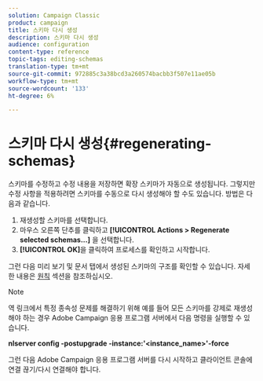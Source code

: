 ```yaml
---
solution: Campaign Classic
product: campaign
title: 스키마 다시 생성
description: 스키마 다시 생성
audience: configuration
content-type: reference
topic-tags: editing-schemas
translation-type: tm+mt
source-git-commit: 972885c3a38bcd3a260574bacbb3f507e11ae05b
workflow-type: tm+mt
source-wordcount: '133'
ht-degree: 6%

---
```



# 스키마 다시 생성{#regenerating-schemas}

스키마를 수정하고 수정 내용을 저장하면 확장 스키마가 자동으로 생성됩니다. 그렇지만 수정 사항을 적용하려면 스키마를 수동으로 다시 생성해야 할 수도 있습니다. 방법은 다음과 같습니다.

1. 재생성할 스키마를 선택합니다.
1. 마우스 오른쪽 단추를 클릭하고 **[!UICONTROL Actions > Regenerate selected schemas...]** 을 선택합니다.
1. **[!UICONTROL OK]**&#x200B;을 클릭하여 프로세스를 확인하고 시작합니다.

그런 다음 미리 보기 및 문서 탭에서 생성된 스키마의 구조를 확인할 수 있습니다. 자세한 내용은 [원칙](../../configuration/using/data-schemas.md#principles) 섹션을 참조하십시오.

>[!NOTE]
>
>역 링크에서 특정 종속성 문제를 해결하기 위해 예를 들어 모든 스키마를 강제로 재생성해야 하는 경우 Adobe Campaign 응용 프로그램 서버에서 다음 명령을 실행할 수 있습니다.
>
>**nlserver config -postupgrade -instance:&#39;&lt;instance_name>&#39;-force**
>
>그런 다음 Adobe Campaign 응용 프로그램 서버를 다시 시작하고 클라이언트 콘솔에 연결 끊기/다시 연결해야 합니다.
